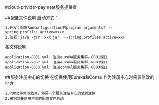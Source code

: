 
#cloud-privider-payment服务提供者

##配置文件说明
启动方式：
```
1.开发：配置RunConfiguration的program arguments为 --spring.profiles.active=xxxx
2.部署：java -jar  xxx.jar  --spring.profiles.active=xxx
```
各文件说明
```
application-8001.yml: 注册eureka服务集群，8001端口
application-8002.yml: 注册eureka服务集群，8002端口
application-8003.yml: 注册consul服务集群，8003端口
```
##服务注册中心的切换
在切换使用Eureka和Consul作为注册中心时需要修改的地方：
```
1.POM文件修改依赖，将另一个服务注册中心的依赖注掉
2.根据需要使用不同的配置文件启动
```

